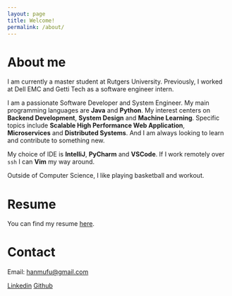 ```yaml
---
layout: page
title: Welcome!
permalink: /about/
---
```


# About me

I am currently a master student at Rutgers University. Previously, I worked at Dell EMC and Getti Tech as a software engineer intern. 

I am a passionate Software Developer and System Engineer. My main programming languages are **Java** and **Python**. My interest centers on **Backend Development**, **System Design** and **Machine Learning**. Specific topics include **Scalable High Performance Web Application**, **Microservices** and **Distributed Systems**. And I am always looking to learn and contribute to something new.

My choice of IDE is **IntelliJ**, **PyCharm** and **VSCode**. If I work remotely over `ssh` I can **Vim** my way around. 

Outside of Computer Science, I like playing basketball and workout. 

# Resume

You can find my resume [here](https://drive.google.com/file/d/1qF6VMQnMDf4SALDPItoRZJtdkU3tMkKp/view?usp=sharing).

# Contact

Email: hanmufu@gmail.com

[Linkedin](https://www.linkedin.com/in/mufuhan/)           [Github](https://github.com/HanMufu)
